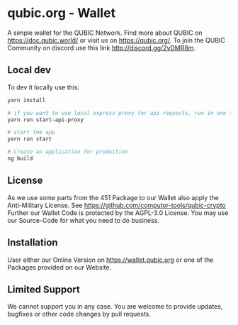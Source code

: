 # qubic.org - Wallet

A simple wallet for the QUBIC Network. Find more about QUBIC on https://doc.qubic.world/ or visit us on https://qubic.org/.
To join the QUBIC Community on discord use this link http://discord.gg/2vDMR8m.

## Local dev
To dev it locally use this:

```bash
yarn install

# if you want to use local express proxy for api requests, run in one terminal:
yarn run start-api-proxy

# start the app
yarn run start

# Create an application for production
ng build
```

## License
As we use some parts from the 451 Package to our Wallet also apply the Anti-Military License. See https://github.com/computor-tools/qubic-crypto
Further our Wallet Code is protected by the AGPL-3.0 License. You may use our Source-Code for what you need to do business.

## Installation
User either our Online Version on https://wallet.qubic.org or one of the Packages provided on our Website.

## Limited Support
We cannot support you in any case. You are welcome to provide updates, bugfixes or other code changes by pull requests.
